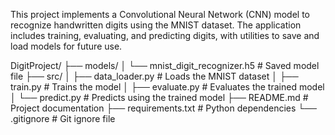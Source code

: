 This project implements a Convolutional Neural Network (CNN) model to recognize handwritten digits using the MNIST dataset. 
The application includes training, evaluating, and predicting digits, with utilities to save and load models for future use.


DigitProject/
├── models/
│   └── mnist_digit_recognizer.h5  # Saved model file
├── src/
│   ├── data_loader.py             # Loads the MNIST dataset
│   ├── train.py                   # Trains the model
│   ├── evaluate.py                # Evaluates the trained model
│   └── predict.py                 # Predicts using the trained model
├── README.md                      # Project documentation
├── requirements.txt               # Python dependencies
└── .gitignore                     # Git ignore file
